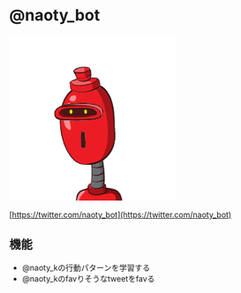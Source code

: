 # @naoty_bot

![naoty_bot](naoty_bot.png)

[https://twitter.com/naoty_bot](https://twitter.com/naoty_bot)

## 機能
* @naoty_kの行動パターンを学習する
* @naoty_kのfavりそうなtweetをfavる